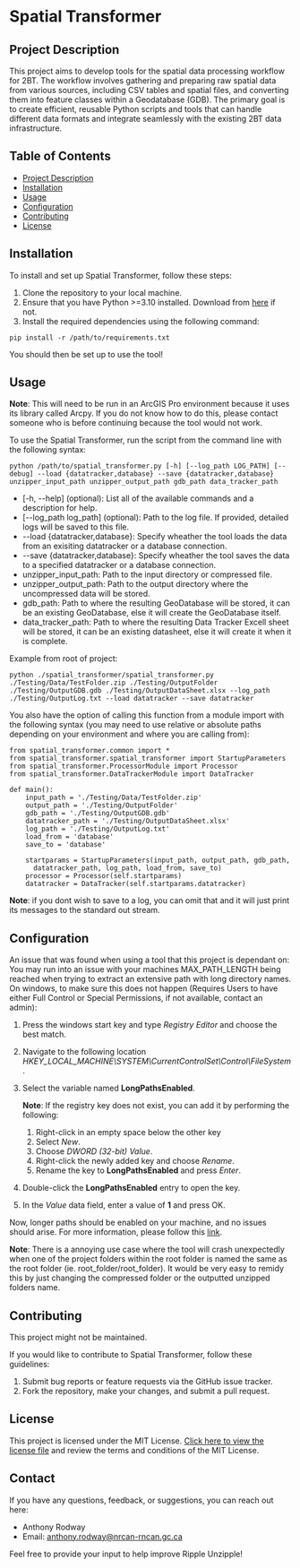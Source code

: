 # Spatial Transformer

## Project Description

This project aims to develop tools for the spatial data processing workflow for 2BT. The workflow involves gathering and preparing raw spatial data from various sources, including CSV tables and spatial files, and converting them into feature classes within a Geodatabase (GDB). The primary goal is to create efficient, reusable Python scripts and tools that can handle different data formats and integrate seamlessly with the existing 2BT data infrastructure.

## Table of Contents

- [Project Description](#project-description)
- [Installation](#installation)
- [Usage](#usage)
- [Configuration](#configuration)
- [Contributing](#contributing)
- [License](#license)

## Installation

To install and set up Spatial Transformer, follow these steps:

1. Clone the repository to your local machine.
2. Ensure that you have Python >=3.10 installed. Download from [here](https://www.python.org/downloads/release/python-3100/) if not.
3. Install the required dependencies using the following command:

```
pip install -r /path/to/requirements.txt
```

You should then be set up to use the tool!

## Usage

**Note**: This will need to be run in an ArcGIS Pro environment because it uses its library called Arcpy. If you do not know how to do this, please contact someone who is before continuing because the tool would not work.

To use the Spatial Transformer, run the script from the command line with the following syntax:

```
python /path/to/spatial_transformer.py [-h] [--log_path LOG_PATH] [--debug] --load {datatracker,database} --save {datatracker,database} unzipper_input_path unzipper_output_path gdb_path data_tracker_path
```
- [-h, --help] (optional): List all of the available commands and a description for help.
- [--log_path log_path] (optional): Path to the log file. If provided, detailed logs will be saved to this file. 
- --load {datatracker,database}: Specify wheather the tool loads the data from an exisiting datatracker or a database connection. 
- --save {datatracker,database}: Specify wheather the tool saves the data to a specified datatracker or a database connection. 
- unzipper_input_path: Path to the input directory or compressed file.
- unzipper_output_path: Path to the output directory where the uncompressed data will be stored.
- gdb_path: Path to where the resulting GeoDatabase will be stored, it can be an existing GeoDatabase, else it will create the GeoDatabase itself.
- data_tracker_path: Path to where the resulting Data Tracker Excell sheet will be stored, it can be an existing datasheet, else it will create it when it is complete.


Example from root of project:
```
python ./spatial_transformer/spatial_transformer.py ./Testing/Data/TestFolder.zip ./Testing/OutputFolder ./Testing/OutputGDB.gdb ./Testing/OutputDataSheet.xlsx --log_path ./Testing/OutputLog.txt --load datatracker --save datatracker
```

You also have the option of calling this function from a module import with the following syntax (you may need to use relative or absolute paths depending on your environment and where you are calling from):
```
from spatial_transformer.common import *
from spatial_transformer.spatial_transformer import StartupParameters
from spatial_transformer.ProcessorModule import Processor
from spatial_transformer.DataTrackerModule import DataTracker

def main():
    input_path = './Testing/Data/TestFolder.zip'
    output_path = './Testing/OutputFolder'
    gdb_path = './Testing/OutputGDB.gdb'
    datatracker_path = './Testing/OutputDataSheet.xlsx'
    log_path = './Testing/OutputLog.txt'
    load_from = 'database'
    save_to = 'database'
    
    startparams = StartupParameters(input_path, output_path, gdb_path,
      datatracker_path, log_path, load_from, save_to)
    processor = Processor(self.startparams)
    datatracker = DataTracker(self.startparams.datatracker)
```
**Note**: if you dont wish to save to a log, you can omit that and it will just print its messages to the standard out stream.

## Configuration

An issue that was found when using a tool that this project is dependant on: You may run into an issue with your machines MAX_PATH_LENGTH being reached when trying to extract an extensive path with long directory names. On windows, to make sure this does not happen (Requires Users to have either Full Control or Special Permissions, if not available, contact an admin):

1. Press the windows start key and type *Registry Editor* and choose the best match.
2. Navigate to the following location
*HKEY_LOCAL_MACHINE\SYSTEM\CurrentControlSet\Control\FileSystem*.
3. Select the variable named **LongPathsEnabled**.
    
    **Note**: If the registry key does not exist, you can add it by performing the following:
    
    1. Right-click in an empty space below the other key
    2. Select *New*.
    3. Choose *DWORD (32-bit) Value*.
    4. Right-click the newly added key and choose *Rename*.
    5. Rename the key to **LongPathsEnabled** and press *Enter*.

4. Double-click the **LongPathsEnabled** entry to open the key.
5. In the *Value* data field, enter a value of **1** and press OK.

Now, longer paths should be enabled on your machine, and no issues should arise. For more information, please follow this [link](https://www.autodesk.com/support/technical/article/caas/sfdcarticles/sfdcarticles/The-Windows-10-default-path-length-limitation-MAX-PATH-is-256-characters.html#:~:text=By%20default%2C%20Windows%20uses%20a,Files%2C%20Paths%2C%20and%20Namespaces.).

**Note**: There is a annoying use case where the tool will crash unexpectedly when one of the project folders within the root folder is named the same as the root folder (ie. root_folder/root_folder). It would be very easy to remidy this by just changing the compressed folder or the outputted unzipped folders name.


## Contributing

This project might not be maintained.

If you would like to contribute to Spatial Transformer, follow these guidelines:

1. Submit bug reports or feature requests via the GitHub issue tracker.
2. Fork the repository, make your changes, and submit a pull request.

## License

This project is licensed under the MIT License. [Click here to view the license file](../LICENSE) and review the terms and conditions of the MIT License.

## Contact

If you have any questions, feedback, or suggestions, you can reach out here:

- Anthony Rodway
- Email: anthony.rodway@nrcan-rncan.gc.ca

Feel free to provide your input to help improve Ripple Unzipple!
